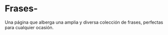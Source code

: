 # Frases-
Una página que alberga una amplia y diversa colección de frases, perfectas para cualquier ocasión.
